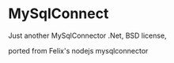 # MySqlConnect
 Just another MySqlConnector .Net, BSD license,
 
 ported from Felix's nodejs mysqlconnector 

